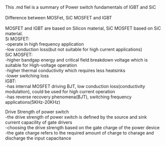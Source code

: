 This .md fiel is a summary of Power switch fundamentals of IGBT and SiC<br />
<br />
Difference between MOSFet, SiC MOSFET and IGBT<br />
<br />
  MOSFET and IGBT are based on Silicon material, SiC MOSFET based on SiC material.<br />
  Si MOSFET:<br />
    -operate in high frequency application<br />
    -low conduction loss(but not suitable for high current applications)<br />
  SiC MOSFET:<br />
    -higher bandgap energy and critical field breakdown voltage which is suitable for High-voltage operation<br />
    -higher thermal conductivity which requires less heatsinks<br />
    -lower switching loss<br />
  IGBT:<br />
    -has internal MOSFET driving BJT, low conduction loss(conductivity modulation), could be used for high current operation<br />
    -has reverse recovery phenomena(BJT), switching frequency applications(5KHz-20KHz)<br />

Drive Strength of power switch<br />
  -the drive strength of power switch is defined by the source and sink current capacility of gate drivers<br />
  -choosing the drive strength based on the gate charge of the power device<br />
  -the gate charge refers to the required amount of charge to charage and discharge the input capacitance<br />
  
